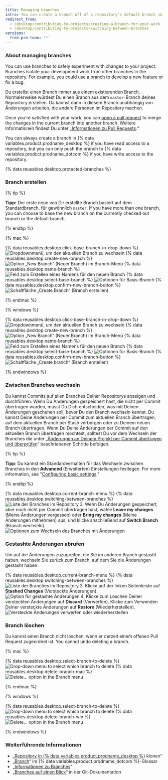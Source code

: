 ```yaml
---
title: Managing branches
intro: You can create a branch off of a repository's default branch so you can safely experiment with changes.
redirect_from:
  - /desktop/contributing-to-projects/creating-a-branch-for-your-work
  - /desktop/contributing-to-projects/switching-between-branches
versions:
  free-pro-team: '*'
---
```


### About managing branches
You can use branches to safely experiment with changes to your project. Branches isolate your development work from other branches in the repository. For example, you could use a branch to develop a new feature or fix a bug.

Du erstellst einen Branch immer aus einem existierenden Branch. Normalerweise würdest Du einen Branch aus dem `master`-Branch deines Repository erstellen. Da kannst dann in diesem Branch unabhängig von Änderungen arbeiten, die andere Personen im Repository machen.

Once you're satisfied with your work, you can [open a pull request](/desktop/contributing-to-projects/creating-an-issue-or-pull-request) to merge the changes in the current branch into another branch. Weitere Informationen findest Du unter „[Informationen zu Pull Requests](/articles/about-pull-requests).“

You can always create a branch in {% data variables.product.prodname_desktop %} if you have read access to a repository, but you can only push the branch to {% data variables.product.prodname_dotcom %} if you have write access to the repository.

{% data reusables.desktop.protected-branches %}

### Branch erstellen

{% tip %}

**Tipp:** Der erste neue von Dir erstellte Branch basiert auf dem Standardbranch, für gewöhnlich `master`. If you have more than one branch, you can choose to base the new branch on the currently checked out branch or the default branch.

{% endtip %}

{% mac %}

{% data reusables.desktop.click-base-branch-in-drop-down %}
  ![Dropdownmenü, um den aktuellen Branch zu wechseln](/assets/images/help/desktop/click-branch-in-drop-down-mac.png)
{% data reusables.desktop.create-new-branch %}
  ![Option „New Branch“ (Neuer Branch) im Branch-Menü](/assets/images/help/desktop/new-branch-button-mac.png)
{% data reusables.desktop.name-branch %}
  ![Feld zum Erstellen eines Namens für den neuen Branch](/assets/images/help/desktop/create-branch-name-mac.png)
{% data reusables.desktop.select-base-branch %}
  ![Optionen für Basis-Branch](/assets/images/help/desktop/create-branch-choose-branch-mac.png)
{% data reusables.desktop.confirm-new-branch-button %}
  ![Schaltfläche „Create Branch“ (Branch erstellen)](/assets/images/help/desktop/create-branch-button-mac.png)

{% endmac %}

{% windows %}

{% data reusables.desktop.click-base-branch-in-drop-down %}
  ![Dropdownmenü, um den aktuellen Branch zu wechseln](/assets/images/help/desktop/click-branch-in-drop-down-win.png)
{% data reusables.desktop.create-new-branch %}
  ![Option „New Branch“ (Neuer Branch) im Branch-Menü](/assets/images/help/desktop/new-branch-button-win.png)
{% data reusables.desktop.name-branch %}
  ![Feld zum Erstellen eines Namens für den neuen Branch](/assets/images/help/desktop/create-branch-name-win.png)
{% data reusables.desktop.select-base-branch %}
  ![Optionen für Basis-Branch](/assets/images/help/desktop/create-branch-choose-branch-win.png)
{% data reusables.desktop.confirm-new-branch-button %}
  ![Schaltfläche „Create branch“ (Branch erstellen)](/assets/images/help/desktop/create-branch-button-win.png)

{% endwindows %}

### Zwischen Branches wechseln
Du kannst Commits auf allen Branches Deiner Repositorys anzeigen und durchführen. Wenn Du Änderungen gespeichert hast, die nicht per Commit übertragen wurden, musst Du Dich entscheiden, was mit Deinen Änderungen geschehen soll, bevor Du den Branch wechseln kannst. Du kannst Deine Änderungen per Commit zum aktuellen Branch übertragen, auf dem aktuellen Branch per Stash verbergen oder zu Deinem neuen Branch übertragen. Wenn Du Deine Änderungen per Commit auf den aktuellen Branch übertragen möchtest, solltest Du vor dem Wechseln der Branches die unter „[Änderungen an Deinem Projekt per Commit übertragen und überprüfen](/desktop/contributing-to-projects/committing-and-reviewing-changes-to-your-project)“ beschriebenen Schritte befolgen.

{% tip %}

**Tipp**: Du kannst ein Standardverhalten für das Wechseln zwischen Branches in den **Advanced** (Erweiterten) Einstellungen festlegen. For more information, see "[Configuring basic settings](/desktop/getting-started-with-github-desktop/configuring-basic-settings)."

{% endtip %}

{% data reusables.desktop.current-branch-menu %}
{% data reusables.desktop.switching-between-branches %}
  ![Liste der Branches im Repository](/assets/images/help/desktop/click-branch-in-drop-down-mac.png)
3. Wenn Du Änderungen gespeichert, aber noch nicht per Commit übertragen hast, wähle **Leave my changes** (Meine Änderungen vergessen) oder **Bring my changes** (Meine Änderungen mitnehmen) aus, und klicke anschließend auf **Switch Branch** (Branch wechseln). ![Optionen zum Wechseln des Branches mit Änderungen](/assets/images/help/desktop/stash-changes-options.png)

### Gestashte Änderungen abrufen
Um auf die Änderungen zuzugreifen, die Sie im anderen Branch gestasht haben, wechseln Sie zurück zum Branch, auf dem Sie die Änderungen gestasht haben.

{% data reusables.desktop.current-branch-menu %}
{% data reusables.desktop.switching-between-branches %}
  ![Liste der Branches im Repository](/assets/images/help/desktop/click-branch-in-drop-down-mac.png)
3. Klicke auf der linken Seitenleiste auf **Stashed Changes** (Versteckte Änderungen). ![Option für gestashte Änderungen](/assets/images/help/desktop/stashed-changes.png)
4. Klicke zum Löschen Deiner versteckten Änderungen auf **Discard** (Verwerfen). Klicke zum Verwenden Deiner versteckte Änderungen auf **Restore** (Wiederherstellen). ![Versteckte Änderungen verwerfen oder wiederherstellen](/assets/images/help/desktop/discard-restore-stash-buttons.png)

### Branch löschen

Du kannst einen Branch nicht löschen, wenn er derzeit einem offenen Pull Request zugeordnet ist. You cannot undo deleting a branch.

{% mac %}

{% data reusables.desktop.select-branch-to-delete %}
  ![Drop-down menu to select which branch to delete](/assets/images/help/desktop/select-branch-to-delete.png)
{% data reusables.desktop.delete-branch-mac %}
  ![Delete... option in the Branch menu](/assets/images/help/desktop/delete-branch-mac.png)

{% endmac %}

{% windows %}

{% data reusables.desktop.select-branch-to-delete %}
  ![Drop-down menu to select which branch to delete](/assets/images/help/desktop/select-branch-to-delete.png)
{% data reusables.desktop.delete-branch-win %}
  ![Delete... option in the Branch menu](/assets/images/help/desktop/delete-branch-win.png)

{% endwindows %}

### Weiterführende Informationen

- „[Repository in {% data variables.product.prodname_desktop %}](/desktop/guides/contributing-to-projects/cloning-a-repository-from-github-to-github-desktop) klonen“
- „[Branch](/articles/github-glossary/#branch)“ im {% data variables.product.prodname_dotcom %}-Glossar
- „[Informationen zu Branches](/articles/about-branches)“
- „[Branches auf einen Blick](https://git-scm.com/book/en/v2/Git-Branching-Branches-in-a-Nutshell)“ in der Git-Dokumentation
